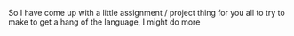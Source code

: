 So I have come up with a little assignment / project thing for you all to try to make to get a hang of the language, I might do more 